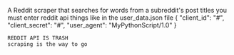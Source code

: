 A Reddit scraper that searches for words from a subreddit's post titles
you must enter reddit api things like in the user_data.json file
{
    "client_id": "#",
    "client_secret": "#",
    "user_agent": "MyPythonScript/1.0"
}

    REDDIT API IS TRASH
    scraping is the way to go
